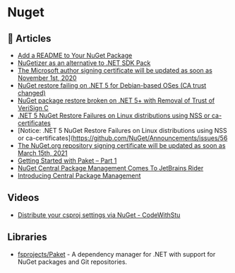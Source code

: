 # Nuget

## 📕 Articles

- [Add a README to Your NuGet Package](https://devblogs.microsoft.com/nuget/add-a-readme-to-your-nuget-package/)
- [NuGetizer as an alternative to .NET SDK Pack](https://www.cazzulino.com/nugetizer.html)
- [The Microsoft author signing certificate will be updated as soon as November 1st, 2020](https://devblogs.microsoft.com/nuget/microsoft-author-signing-certificate-update/)
- [NuGet restore failing on .NET 5 for Debian-based OSes (CA trust changed)](https://github.com/NuGet/Home/issues/10491#issuecomment-778841003)
- [NuGet package restore broken on .NET 5+ with Removal of Trust of VeriSign C](https://github.com/dotnet/announcements/issues/180)
- [.NET 5 NuGet Restore Failures on Linux distributions using NSS or ca-certificates](https://devblogs.microsoft.com/nuget/net-5-nuget-restore-failures-on-linux-distributions-using-nss-or-ca-certificates/)
- [Notice: .NET 5 NuGet Restore Failures on Linux distributions using NSS or ca-certificates](https://github.com/NuGet/Announcements/issues/56
- [The NuGet.org repository signing certificate will be updated as soon as March 15th, 2021](https://devblogs.microsoft.com/nuget/the-nuget-org-repository-signing-certificate-will-be-updated-as-soon-as-march-15th-2021/)
- [Getting Started with Paket – Part 1](https://cockneycoder.wordpress.com/2017/08/07/getting-started-with-paket-part-1/)
- [NuGet Central Package Management Comes To JetBrains Rider](https://blog.jetbrains.com/dotnet/2022/11/07/nuget-central-package-management-comes-to-jetbrains-rider/)
- [Introducing Central Package Management](https://devblogs.microsoft.com/nuget/introducing-central-package-management/)
## Videos
- [Distribute your csproj settings via NuGet - CodeWithStu](https://www.youtube.com/watch?v=V5wJeN3Ntqc)

## Libraries
- [fsprojects/Paket](https://github.com/fsprojects/Paket) - A dependency manager for .NET with support for NuGet packages and Git repositories.